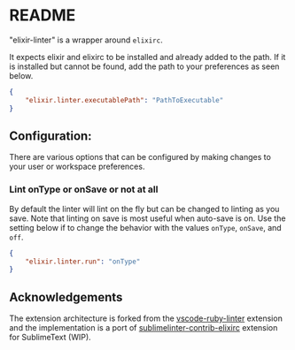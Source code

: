 # README

"elixir-linter" is a wrapper around `elixirc`.

It expects elixir and elixirc to be installed and already added to the path. If it is installed but cannot be found, add the path to your preferences as seen below.

```json
{
	"elixir.linter.executablePath": "PathToExecutable"
}
```

## Configuration:
There are various options that can be configured by making changes to your user or workspace preferences.

### Lint onType or onSave or not at all
By default the linter will lint on the fly but can be changed to linting as you save. Note that linting on save is most useful when auto-save is on. Use the setting below if to change the behavior with the values `onType`, `onSave`, and `off`.

```json
{
	"elixir.linter.run": "onType"
}
```

## Acknowledgements
The extension architecture is forked from the [vscode-ruby-linter](https://github.com/hoovercj/vscode-ruby-linter) extension and the implementation is a port of [sublimelinter-contrib-elixirc](https://packagecontrol.io/packages/SublimeLinter-contrib-elixirc) extension for SublimeText (WIP).
